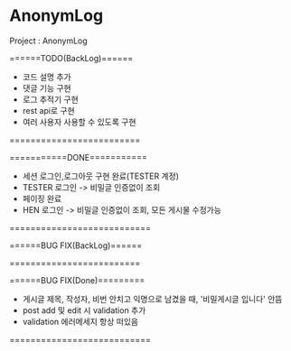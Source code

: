# AnonymLog
Project : AnonymLog


======TODO(BackLog)======
- 코드 설명 추가
- 댓글 기능 구현
- 로그 추적기 구현
- rest api로 구현 
- 여러 사용자 사용할 수 있도록 구현 

=========================

===========DONE===========
- 세션 로그인,로그아웃 구현 완료(TESTER 계정)
- TESTER 로그인 -> 비밀글 인증없이 조회
- 페이징 완료
- HEN 로그인 -> 비밀글 인증없이 조회, 모든 게시물 수정가능

===========================

======BUG FIX(BackLog)======

=========================

======BUG FIX(Done)=========
- 게시글 제목, 작성자, 비번 안치고 익명으로 남겼을 때, '비밀게시글 입니다' 안뜸
- post add 및 edit 시 validation 추가
- validation 에러메세지 항상 떠있음

===========================